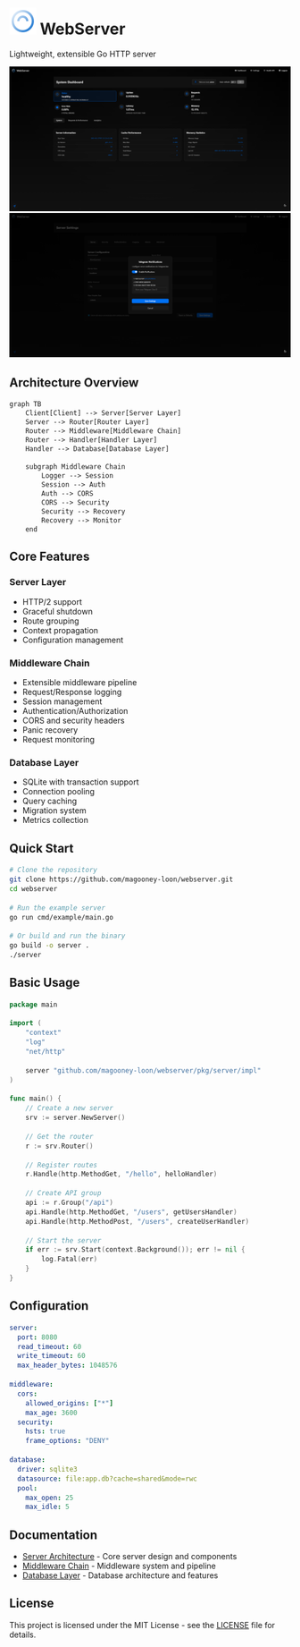# ![LOGO](/web/static/images/logo.svg) WebServer

Lightweight, extensible Go HTTP server

![Image1](/web/static/images/iamge1.png)
![Image2](/web/static/images/iamg2.png)


## Architecture Overview

```mermaid
graph TB
    Client[Client] --> Server[Server Layer]
    Server --> Router[Router Layer]
    Router --> Middleware[Middleware Chain]
    Router --> Handler[Handler Layer]
    Handler --> Database[Database Layer]
    
    subgraph Middleware Chain
        Logger --> Session
        Session --> Auth
        Auth --> CORS
        CORS --> Security
        Security --> Recovery
        Recovery --> Monitor
    end
```

## Core Features

### Server Layer
- HTTP/2 support
- Graceful shutdown
- Route grouping
- Context propagation
- Configuration management

### Middleware Chain
- Extensible middleware pipeline
- Request/Response logging
- Session management
- Authentication/Authorization
- CORS and security headers
- Panic recovery
- Request monitoring

### Database Layer
- SQLite with transaction support
- Connection pooling
- Query caching
- Migration system
- Metrics collection

## Quick Start

```bash
# Clone the repository
git clone https://github.com/magooney-loon/webserver.git
cd webserver

# Run the example server
go run cmd/example/main.go

# Or build and run the binary
go build -o server .
./server
```

## Basic Usage

```go
package main

import (
	"context"
	"log"
	"net/http"

	server "github.com/magooney-loon/webserver/pkg/server/impl"
)

func main() {
	// Create a new server
	srv := server.NewServer()

	// Get the router
	r := srv.Router()

	// Register routes
	r.Handle(http.MethodGet, "/hello", helloHandler)

	// Create API group
	api := r.Group("/api")
	api.Handle(http.MethodGet, "/users", getUsersHandler)
	api.Handle(http.MethodPost, "/users", createUserHandler)

	// Start the server
	if err := srv.Start(context.Background()); err != nil {
		log.Fatal(err)
	}
}
```

## Configuration

```yaml
server:
  port: 8080
  read_timeout: 60
  write_timeout: 60
  max_header_bytes: 1048576

middleware:
  cors:
    allowed_origins: ["*"]
    max_age: 3600
  security:
    hsts: true
    frame_options: "DENY"
  
database:
  driver: sqlite3
  datasource: file:app.db?cache=shared&mode=rwc
  pool:
    max_open: 25
    max_idle: 5
```

## Documentation

- [Server Architecture](docs/SERVER.md) - Core server design and components
- [Middleware Chain](docs/MIDDLEWARE.md) - Middleware system and pipeline
- [Database Layer](docs/DB.md) - Database architecture and features

## License

This project is licensed under the MIT License - see the [LICENSE](LICENSE) file for details.

